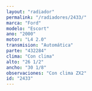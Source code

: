 ```yaml
---
layout: "radiador"
permalink: "/radiadores/2433/"
marca: "Ford"
modelo: "Escort"
ano: "2000"
motor: "L4 2.0"
transmision: "Automática"
parte: "432284"
clima: "Con clima"
alto: "26 1/2"
ancho: "30 1/8"
observaciones: "Con clima ZX2"
id: "2433"
---
```


